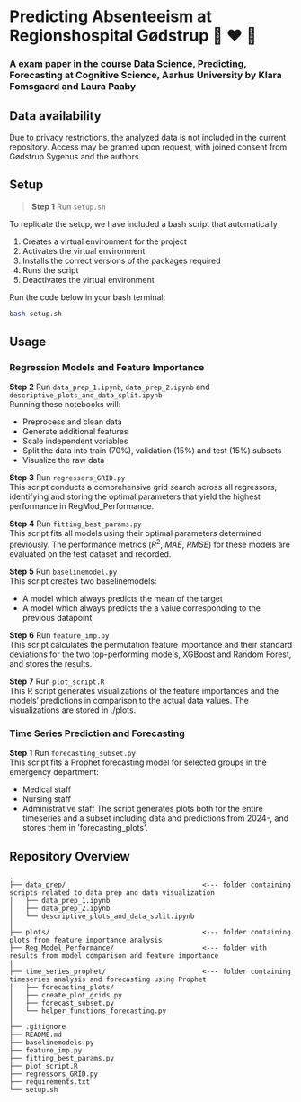 # Predicting Absenteeism at Regionshospital Gødstrup 🏥 ♥️ 🤖 
### A exam paper in the course Data Science, Predicting, Forecasting at Cognitive Science, Aarhus University by Klara Fomsgaard and Laura Paaby

## Data availability
Due to privacy restrictions, the analyzed data is not included in the current repository. Access may be granted upon request, with joined consent from Gødstrup Sygehus and the authors.

## Setup
> **Step 1** Run ```setup.sh```

To replicate the setup, we have included a bash script that automatically 

1. Creates a virtual environment for the project
2. Activates the virtual environment
3. Installs the correct versions of the packages required
4. Runs the script
5. Deactivates the virtual environment

Run the code below in your bash terminal:

```bash
bash setup.sh
```

## Usage

### Regression Models and Feature Importance 
**Step 2** Run ```data_prep_1.ipynb```, ```data_prep_2.ipynb``` and ```descriptive_plots_and_data_split.ipynb``` <br>
Running these notebooks will: 
- Preprocess and clean data 
- Generate additional features
- Scale independent variables 
- Split the data into train (70%), validation (15%) and test (15%) subsets
- Visualize the raw data 

**Step 3** Run ```regressors_GRID.py``` <br>
This script conducts a comprehensive grid search across all regressors, identifying and storing the optimal parameters that yield the highest performance in RegMod_Performance.

**Step 4** Run ```fitting_best_params.py``` <br>
This script fits all models using their optimal parameters determined previously. The performance metrics ($R^2$, $MAE$, $RMSE$) for these models are evaluated on the test dataset and recorded.

**Step 5** Run ```baselinemodel.py``` <br>
This script creates two baselinemodels:
- A model which always predicts the mean of the target
- A model which always predicts the a value corresponding to the previous datapoint

**Step 6** Run ```feature_imp.py``` <br>
This script calculates the permutation feature importance and their standard deviations for the two top-performing models, XGBoost and Random Forest, and stores the results.

**Step 7** Run ```plot_script.R```<br>
This R script generates visualizations of the feature importances and the models’ predictions in comparison to the actual data values. The visualizations are stored in ./plots.

### Time Series Prediction and Forecasting

**Step 1** Run ```forecasting_subset.py``` <br>
This script fits a Prophet forecasting model for selected groups in the emergency department:
- Medical staff
- Nursing staff
- Administrative staff
The script generates plots both for the entire timeseries and a subset including data and predictions from 2024-, and stores them in 'forecasting_plots'.

## Repository Overview
```
.
├── data_prep/                                  <--- folder containing scripts related to data prep and data visualization
│   ├── data_prep_1.ipynb
│   ├── data_prep_2.ipynb
│   └── descriptive_plots_and_data_split.ipynb
│
├── plots/                                      <--- folder containing plots from feature importance analysis
├── Reg_Model_Performance/                      <--- folder with results from model comparison and feature importance
│
├── time_series_prophet/                        <--- folder containing timeseries analysis and forecasting using Prophet
│   ├── forecasting_plots/
│   ├── create_plot_grids.py
│   ├── forecast_subset.py
│   └── helper_functions_forecasting.py
│
├── .gitignore
├── README.md
├── baselinemodels.py
├── feature_imp.py                                      
├── fitting_best_params.py   
├── plot_script.R
├── regressors_GRID.py
├── requirements.txt            
└── setup.sh
```
